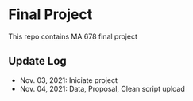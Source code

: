 # Final Project
  This repo contains MA 678 final project

## Update Log
  - Nov. 03, 2021: Iniciate project
  - Nov. 04, 2021: Data, Proposal, Clean script upload
